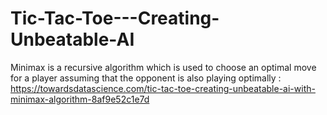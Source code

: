 # Tic-Tac-Toe---Creating-Unbeatable-AI
Minimax is a recursive algorithm which is used to choose an optimal move for a player assuming that the opponent is also playing optimally : https://towardsdatascience.com/tic-tac-toe-creating-unbeatable-ai-with-minimax-algorithm-8af9e52c1e7d

